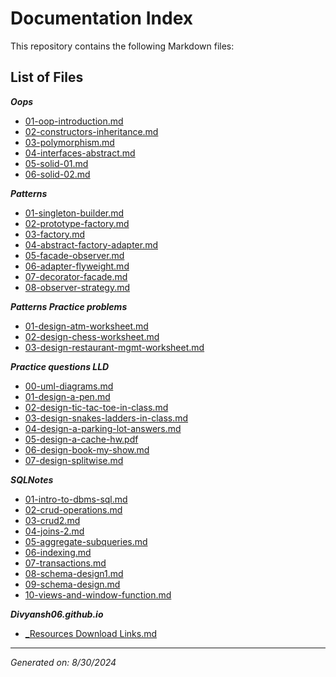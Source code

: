 # Documentation Index

This repository contains the following Markdown files:

## List of Files

***Oops***

- [01-oop-introduction.md](https://divyansh06.github.io/LLD/Oops/01-oop-introduction.html)
- [02-constructors-inheritance.md](https://divyansh06.github.io/LLD/Oops/02-constructors-inheritance.html)
- [03-polymorphism.md](https://divyansh06.github.io/LLD/Oops/03-polymorphism.html)
- [04-interfaces-abstract.md](https://divyansh06.github.io/LLD/Oops/04-interfaces-abstract.html)
- [05-solid-01.md](https://divyansh06.github.io/LLD/Oops/05-solid-01.html)
- [06-solid-02.md](https://divyansh06.github.io/LLD/Oops/06-solid-02.html)

***Patterns***

- [01-singleton-builder.md](https://divyansh06.github.io/LLD/Patterns/01-singleton-builder.html)
- [02-prototype-factory.md](https://divyansh06.github.io/LLD/Patterns/02-prototype-factory.html)
- [03-factory.md](https://divyansh06.github.io/LLD/Patterns/03-factory.html)
- [04-abstract-factory-adapter.md](https://divyansh06.github.io/LLD/Patterns/04-abstract-factory-adapter.html)
- [05-facade-observer.md](https://divyansh06.github.io/LLD/Patterns/05-facade-observer.html)
- [06-adapter-flyweight.md](https://divyansh06.github.io/LLD/Patterns/06-adapter-flyweight.html)
- [07-decorator-facade.md](https://divyansh06.github.io/LLD/Patterns/07-decorator-facade.html)
- [08-observer-strategy.md](https://divyansh06.github.io/LLD/Patterns/08-observer-strategy.html)

***Patterns Practice problems***

- [01-design-atm-worksheet.md](https://divyansh06.github.io/LLD/Patterns/Patterns%20Practice%20problems/01-design-atm-worksheet.html)
- [02-design-chess-worksheet.md](https://divyansh06.github.io/LLD/Patterns/Patterns%20Practice%20problems/02-design-chess-worksheet.html)
- [03-design-restaurant-mgmt-worksheet.md](https://divyansh06.github.io/LLD/Patterns/Patterns%20Practice%20problems/03-design-restaurant-mgmt-worksheet.html)

***Practice questions LLD***

- [00-uml-diagrams.md](https://divyansh06.github.io/LLD/Practice%20questions%20LLD/00-uml-diagrams.html)
- [01-design-a-pen.md](https://divyansh06.github.io/LLD/Practice%20questions%20LLD/01-design-a-pen.html)
- [02-design-tic-tac-toe-in-class.md](https://divyansh06.github.io/LLD/Practice%20questions%20LLD/02-design-tic-tac-toe-in-class.html)
- [03-design-snakes-ladders-in-class.md](https://divyansh06.github.io/LLD/Practice%20questions%20LLD/03-design-snakes-ladders-in-class.html)
- [04-design-a-parking-lot-answers.md](https://divyansh06.github.io/LLD/Practice%20questions%20LLD/04-design-a-parking-lot-answers.html)
- [05-design-a-cache-hw.pdf](https://divyansh06.github.io/LLD/Practice%20questions%20LLD/05-design-a-cache-hw.pdf)
- [06-design-book-my-show.md](https://divyansh06.github.io/LLD/Practice%20questions%20LLD/06-design-book-my-show.html)
- [07-design-splitwise.md](https://divyansh06.github.io/LLD/Practice%20questions%20LLD/07-design-splitwise.html)

***SQLNotes***

- [01-intro-to-dbms-sql.md](https://divyansh06.github.io/SQLNotes/01-intro-to-dbms-sql.html)
- [02-crud-operations.md](https://divyansh06.github.io/SQLNotes/02-crud-operations.html)
- [03-crud2.md](https://divyansh06.github.io/SQLNotes/03-crud2.html)
- [04-joins-2.md](https://divyansh06.github.io/SQLNotes/04-joins-2.html)
- [05-aggregate-subqueries.md](https://divyansh06.github.io/SQLNotes/05-aggregate-subqueries.html)
- [06-indexing.md](https://divyansh06.github.io/SQLNotes/06-indexing.html)
- [07-transactions.md](https://divyansh06.github.io/SQLNotes/07-transactions.html)
- [08-schema-design1.md](https://divyansh06.github.io/SQLNotes/08-schema-design1.html)
- [09-schema-design.md](https://divyansh06.github.io/SQLNotes/09-schema-design.html)
- [10-views-and-window-function.md](https://divyansh06.github.io/SQLNotes/10-views-and-window-function.html)

***Divyansh06.github.io***

- [_Resources Download Links.md](https://divyansh06.github.io/_Resources%20Download%20Links.html)

---

*Generated on: 8/30/2024*